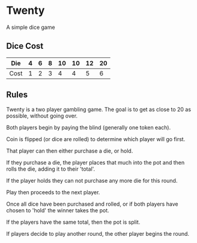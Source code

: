 # Twenty
A simple dice game

## Dice Cost

| Die | 4 | 6 | 8 | 10 | 10 | 12 | 20 |
| ---- | - | - | - | - | - | - | - |
| Cost | 1 | 2 | 3 | 4 | 4 | 5 | 6 |

## Rules
Twenty is a two player gambling game. The goal is to get as close to 20 as possible, without going over.

Both players begin by paying the blind (generally one token each).

Coin is flipped (or dice are rolled) to determine which player will go first.

That player can then either purchase a die, or hold.

If they purchase a die, the player places that much into the pot and then rolls the die, adding it to their 'total'.

If the player holds they can not purchase any more die for this round.

Play then proceeds to the next player.

Once all dice have been purchased and rolled, or if both players have chosen to 'hold' the winner takes the pot. 

If the players have the same total, then the pot is split.

If players decide to play another round, the other player begins the round. 